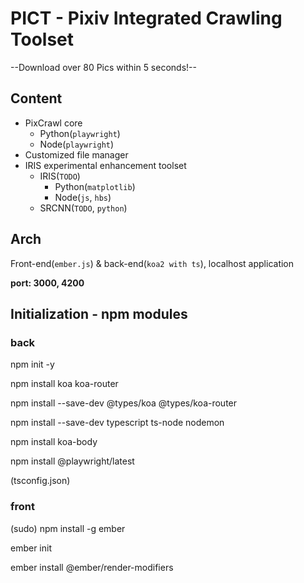 # PICT - Pixiv Integrated Crawling Toolset

--Download over 80 Pics within 5 seconds!--

## Content

- PixCrawl core
  - Python(`playwright`)
  - Node(`playwright`)
- Customized file manager
- IRIS experimental enhancement toolset
  - IRIS(`TODO`)
    - Python(`matplotlib`)
    - Node(`js`, `hbs`)
  - SRCNN(`TODO`, `python`)

## Arch

Front-end(`ember.js`) & back-end(`koa2 with ts`), localhost application

**port: 3000, 4200**

## Initialization - npm modules

### back

npm init -y

npm install koa koa-router

npm install --save-dev @types/koa @types/koa-router

npm install --save-dev typescript ts-node nodemon

npm install koa-body

npm install @playwright/latest

(tsconfig.json)

### front

(sudo) npm install -g ember

ember init

ember install @ember/render-modifiers
